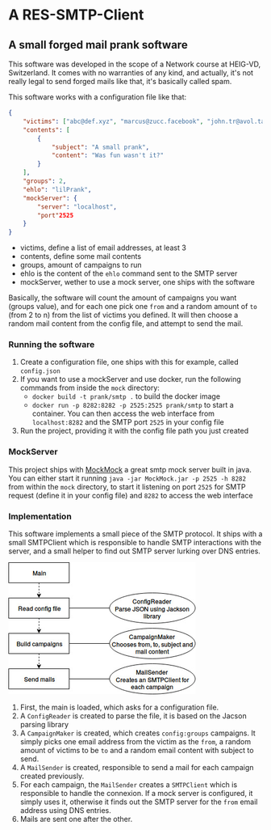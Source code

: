 # A RES-SMTP-Client
## A small forged mail prank software

This software was developed in the scope of a Network course at HEIG-VD, Switzerland. It comes with no warranties of
any kind, and actually, it's not really legal to send forged mails like that, it's basically called spam.

This software works with a configuration file like that:
```json
{
    "victims": ["abc@def.xyz", "marcus@zucc.facebook", "john.tr@avol.ta"],
    "contents": [
        {
            "subject": "A small prank",
            "content": "Was fun wasn't it?"
        }
    ],
    "groups": 2,
    "ehlo": "lilPrank",
    "mockServer": {
        "server": "localhost",
        "port"2525
    }
}
```

- victims, define a list of email addresses, at least 3
- contents, define some mail contents
- groups, amount of campaigns to run
- ehlo is the content of the `ehlo` command sent to the SMTP server
- mockServer, wether to use a mock server, one ships with the software

Basically, the software will count the amount of campaigns you want (groups value),
and for each one pick one `from` and a random amount of `to` (from 2 to n)
from the list of victims you defined. It will then choose a random mail content
from the config file, and attempt to send the mail.

### Running the software
1. Create a configuration file, one ships with this for example, called `config.json`
2. If you want to use a mockServer and use docker, run the following commands from inside
  the `mock` directory:
    - `docker build -t prank/smtp .` to build the docker image
    - `docker run -p 8282:8282 -p 2525:2525 prank/smtp` to start a container. You can then access the web interface from `localhost:8282` and the SMTP port `2525` in your config file
3. Run the project, providing it with the config file path you just created

### MockServer

This project ships with [MockMock](https://github.com/tweakers-dev/MockMock) a great smtp mock server built in java. You can either start it running `java -jar MockMock.jar -p 2525 -h 8282` from within the `mock` directory, to start it listening on port `2525` for SMTP request (define it in your config file) and `8282` to access the web interface

### Implementation

This software implements a small piece of the SMTP protocol. It ships with a small SMTPClient which is responsible to handle SMTP interactions with the server, and a small helper to find out SMTP server lurking over DNS entries.

![Very light workflow representation](figures/workflow.jpg)

1. First, the main is loaded, which asks for a configuration file.
2. A `ConfigReader` is created to parse the file, it is based on the Jacson parsing library
3. A `CampaignMaker` is created, which creates `config:groups` campaigns. It simply picks one email address from the victim as the `from`, a random amount of victims to be `to` and a random email content with subject to send.
4. A `MailSender` is created, responsible to send a mail for each campaign created previously.
5. For each campaign, the `MailSender` creates a `SMTPClient` which is responsible to handle the connexion. If a mock server is configured, it simply uses it, otherwise it finds out the SMTP server for the `from` email address using DNS entries.
6. Mails are sent one after the other.